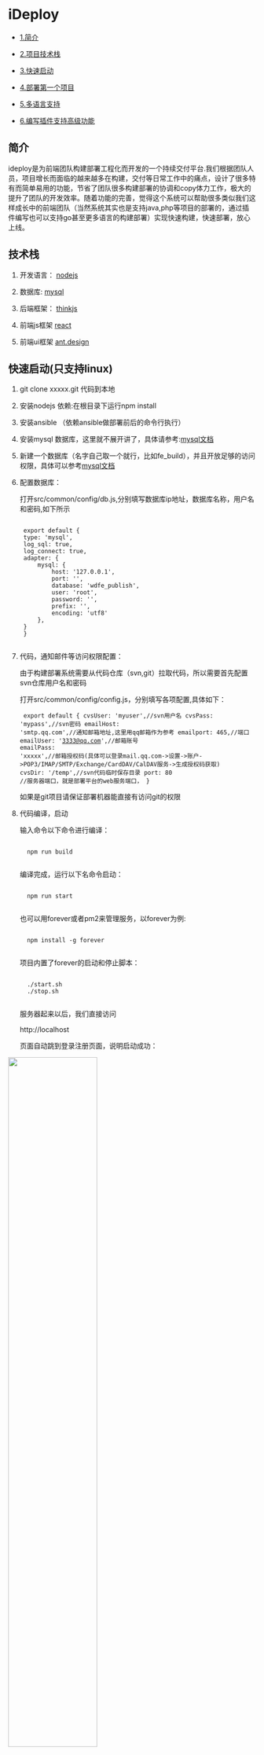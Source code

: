 # iDeploy

* [1.简介](#desc)

* [2.项目技术栈](#tech)

* [3.快速启动](#quickstart)

* [4.部署第一个项目](#firstpro)

* [5.多语言支持](#morelang)

* [6.编写插件支持高级功能](#advanced)





<span id="desc"></span>
## 简介


<p>
ideploy是为前端团队构建部署工程化而开发的一个持续交付平台.我们根据团队人员，项目增长而面临的越来越多在构建，交付等日常工作中的痛点，设计了很多特有而简单易用的功能，节省了团队很多构建部署的协调和copy体力工作，极大的提升了团队的开发效率。随着功能的完善，觉得这个系统可以帮助很多类似我们这样成长中的前端团队（当然系统其实也是支持java,php等项目的部署的，通过插件编写也可以支持go甚至更多语言的构建部署）实现快速构建，快速部署，放心上线。
</p>



<span id="tech"></span>
## 技术栈

 1.  开发语言： [nodejs](http://nodejs.org/ "nodejs") 
 
 2. 数据库: [mysql](https://www.mysql.com/) 

 3. 后端框架： [thinkjs](https://thinkjs.org/) 

 4. 前端js框架  [react](https://github.com/facebook/react) 

 5. 前端ui框架  [ant.design](https://ant.design) 

<span id="quickstart"></span>
## 快速启动(只支持linux)
1. git clone xxxxx.git 代码到本地
2. 安装nodejs 依赖:在根目录下运行npm install
3. 安装ansible （依赖ansible做部署前后的命令行执行）
4. 安装mysql 数据库，这里就不展开讲了，具体请参考:[mysql文档](https://dev.mysql.com/doc/refman/5.7/en/) 
5. 新建一个数据库（名字自己取一个就行，比如fe_build），并且开放足够的访问权限，具体可以参考[mysql文档](https://dev.mysql.com/doc/refman/5.7/en/database-use.html)
6. 配置数据库：
   <p>
     
     打开src/common/config/db.js,分别填写数据库ip地址，数据库名称，用户名和密码,如下所示
    <pre><code>
    export default {
    type: 'mysql',
    log_sql: true,
    log_connect: true,
    adapter: {
        mysql: {
            host: '127.0.0.1',
            port: '',
            database: 'wdfe_publish',
            user: 'root',
            password: '',
            prefix: '',
            encoding: 'utf8'
        },
    }
	}
	</code></pre>
   </p>

7. 代码，通知邮件等访问权限配置：
   <p>
     由于构建部署系统需要从代码仓库（svn,git）拉取代码，所以需要首先配置svn仓库用户名和密码
     
     
     
     打开src/common/config/config.js，分别填写各项配置,具体如下：
         <pre><code>
export default {
    cvsUser: 'myuser',//svn用户名
    cvsPass: 'mypass',//svn密码
    emailHost: 'smtp.qq.com',//通知邮箱地址,这里用qq邮箱作为参考
    emailport: 465,//端口
    emailUser: '3333@qq.com',//邮箱账号
    emailPass: 'xxxxx',//邮箱授权码(具体可以登录mail.qq.com->设置->账户->POP3/IMAP/SMTP/Exchange/CardDAV/CalDAV服务->生成授权码获取)
    cvsDir: '/temp',//svn代码临时保存目录
    port: 80 //服务器端口，就是部署平台的web服务端口，
}
	</code></pre>
	

	
	如果是git项目请保证部署机器能直接有访问git的权限
   </p>
   
8. 代码编译，启动
	<p>输入命令以下命令进行编译：</p>
	 <pre><code>
	 npm run build 
	 </code></pre>
	<p>编译完成，运行以下名命令启动：</p>
	 <pre><code>
	 npm run start
	 </code></pre>	 
	 
	<p>也可以用forever或者pm2来管理服务，以forever为例:
	 <pre><code>
	 npm install -g forever
	 </code></pre>	
	项目内置了forever的启动和停止脚本：
	<pre><code>
	 ./start.sh
	 ./stop.sh
	 </code></pre>	
	</p> 
	服务器起来以后，我们直接访问
	
	http://localhost
	
	页面自动跳到登录注册页面，说明启动成功：
	
<img src="docs/imgs/login.png" width=60%  />

9. 导入数据库脚本，生成数据库基础表结构
   这一步主要是为系统运行创建需要的数据库表，为了方便大家使用，项目提供了一个web程序来建立表结构，直接输入:
  
   http://localhost/install
   
会出现如下界面，点击‘确定导入数据库表’生成数据库。
   
   <img src="docs/imgs/createdb.png" width=60%  />

   
   当然，也可以通过mysql 直接倒入数据库表结构文件，数据库表文件是db/db.sql
  
	
	
<span id="firstpro"></span>
## 构建部署第一个项目

1. 注册系统用户
   第一次进入系统会直接跳到登录页，如果没有注册过则点击底部注册链接进行填写用户名密码进行注册，如果注册过则登录即可
   
2. 填写项目信息
   登录进入主界面，我们点击左边菜单的新建工程填写工程基本信息,如下所示：
   
    <img src="docs/imgs/newproject.png" width=60%  />
  
    
    分别填写项目名称，代码仓库类型，项目语言，代码仓库地址，后面的构建hook,部署hook,hook参数可以先不填（这部分会在高级功能里面详细描述）
3. 填写部署目标机器，填写完项目信息，点击左边工程列表菜单进入，工程列表页，点击刚才新建的项目进入项目主页：
   
<img src="docs/imgs/project_info.png" width=60%  />
  
   
   点击机器列表页进入机器列，点击右上角新建机器，进入新建机器页面，页面如下：
          <img src="docs/imgs/newmachine1.png" width=60%  />
          <img src="docs/imgs/newmachine2.png" width=60%  />
          <img src="docs/imgs/newmachine3.png" width=60%  />
                                       
   
   
   机器名称：随便取一个机器名称就可以，比如test1
   
   环境类型：分为测试，预发布，正式，直接选择就好。
   
   构建项目任务:构建时候执行的命令，比如 npm run build test1，这个是在项目跟目录下执行（部署这台机器的时候的构建命令，也可以在部署的时候选用自定义构建命令）
   
   机器ip:填写目标部署机器，就是本项目要部署的机器ip
   
   发布源目录：需要部署的目录，即执行构建完构建后需要部署到目标机器的目录，多个可以用';'隔开，对应发布目标目录项数据
   
   发布目标目录：需要将‘发布源目录’里的目录部署到目标机器的对应目录，多个用';'隔开，对应发布目标项。
   
   部署hook:（自定义hook,具体会在高级使用里有描述）
   
   hook参数：（自定义hook参数,具体会在高级使用里有描述）
   
   部署命令执行目录：如果部署时需要在目标机器执行命令，则需要填写命令执行目录
   
   部署前执行命令：如果部署前需要在目标机器执行命令，则需要填写命令，该命令会在开始部署之前在目标机器的‘部署命令执行目录’上执行
   
   部署完成执行命令：如果部署后需要在目标机器执行命令，则需要填写命令，该命令会在完成部署之后在目标机器的‘部署命令执行目录’上执行
   
   ssh用户：最终的部署是用rsync命令部署的，需要填写ssh用户名
   
   ssh密码：如果需要ssh密码则填写上
   
   
   
4. 构建部署
    
    填写完机器就可以进行部署了，点击工程列表菜单进入工程列表页，点击项目进入项目主页。
    首先点击‘开始检出’将代码从代码仓库拉取到部署平台机器,这里部署平台做了几件事情：
    1.将本次要部署代码从代码仓库部署到部署机器
    2.判断是否有过上线部署如果有则，则拉取上次部署代码tag，进行比较，列出本次部署跟上次线上部署的新增文件，修改文件未修改文件，并根据提交人显示从上次上线正式环境到本次部署的提交历史，如下图所示：
    
<img src="docs/imgs/checkout.png" width=60%  />

     
黄色用户名按钮显示的是从上次部署上线到现在，都有谁提交了多少次commit（按钮内容是提交者id,右上角数字是提交次数），点击按钮弹出该成员从上次上线到本次上线间的提交历史，如下图所示：
     
 <img src="docs/imgs/commitlog.png" width=60%  />

     
   点击某个文件右边的蓝色‘查看’按钮，会显示出该文件在本次提交的具体修改（绿色表示提交后版本，红色表示提交前版本），如下图所示：
   
  <img src="docs/imgs/commitdiff.png" width=60%  />
   

   
   除了列出每个成员的commit历史，并提供查看每次修改的记录以外，系统还提供了从上次正式上线到本次上线间文件的变化总览和明细，提供了新增，修改，未修改3个tab来显示文件变化情况（tab右上角的数字表示新增，修改，未修改的数字）。底部的文件列表列出了具体文件，对于修改的文件，点击‘查看差异’按钮可以显示具体修改了文件的那些地方，如下图所示：
   
<img src="docs/imgs/modifydiff.png" width=60%  />
     
 
   
   检查检出步骤的各种输出，都没问题后就可以进行构建打包了。由于部署系统支持部分文件上线的功能。如果需要部分文件上线，需要从检查结果列表里面点击选择要上线的文件，并选择是通过只上线选择文件还是上线除被选择文件以外的文件的方式来实现部署上线，如下图所示：

<img src="docs/imgs/incdeploy.png" width=60%  />
   

     
   到这里我们可以开始对项目进行构建打包了，你可以通过选择指定机器部署构建来执行构建（执行在填写部署机器时填写的构建命令进行构建），也可以通过自定义构建命令来进行构建（填写的命令会在跟目录下直接执行）,如果是js项目，为了减少npm install的时间，第一次请选择是否跟新node_modules,后面如果构建依赖没有变化，则可以不选择，界面如下图：
   
<img src="docs/imgs/dobuild.png" width=60%  />
   
    
   点击‘构建’按钮执行构建，构建命令输出可以在‘后台日志’里看到，查看输出日志，看看是否构建成功，如下图所示：
 
<img src="docs/imgs/buildlog.png" width=60%  />
     
   
 构建完成，还可以通过构建结果的按钮查看构建后的，如下2图所示：
 <img src="docs/imgs/buildresult.png" width=60%  />
       
 <img src="docs/imgs/buildresult2.png" width=60%  />      
      
   构建完成后，底部的部署按钮会由灰转量，这时候我们只要填写好部署说明和部署原因，点击部署就可以完成部署了（值得一提的是，可以选择一次部署多台机器），如下图所示：
   
 <img src="docs/imgs/dodeploy.png" width=60%  />      
      

部署完成后，会弹出一个层，表示部署完成并且询问是否锁定部署机器，如果锁定则这个项目的这台机器不能再部署，只有本次部署的人解锁以后才可以继续部署:
  	
 <img src="docs/imgs/deploydone.png" width=60%  />      
 
  	另外从后台日志输出模块也可以实时看到部署过程，如果部署的事正式线上项目，那么系统还会自动给项目打tag留存
  	
  	到此我们的第一个项目部署完成，需要部署其他项目或者机器的，请按照添加项目的机器的规则进行添加部署即可
  	

<span id="morelang"></span>
## 支持多语言构建部署：
      
 <p>
这个项目本来是为了前端构建部署而设计的，但是随着系统的日益完善，我们也支持其他语言如   java项目的构建和部署，接下来我们来看看如何部署一个通过maven管理的javaweb项目（我随便找了个javaweb项目fork出来：https://github.com/luyongfugx/maventest.git）。
</p>

1.首先部署平台所在机器需要安装jdk(java运行环境)，目标机器安装好tomcat

2.在新建项目的时候，我们选择程序语言为java(这样在点击构建的时候，其实是执行，src/common/service/impl/build_java.sh '命令执行目录' 'mvn package 命令行' '项目id' '是否npm install')

3.在添加机器时，构建命令我们填写mvn package(maven编译命令),部署前需要删除服务器上代码可以直接配置部署前命名删除，部署后需要重启则可以填写重启命令比如这个项目我们填写的如下信息:


 <img src="docs/imgs/java_macine1.png" width=60%  /> 
 
 <img src="docs/imgs/java_machine2.png" width=60%  />



以上是我们内置java语言的内置脚本。如果想添加其他语言的部署，也可以通过扩展程序来支持，举个增加go语言的例子
首先打开frontend/component/project_detail_component/do_build.jsx文件，增加新建项目的时候的go语言的支持，代码如下
	<pre><code>
    this.state={
      getItemList:'',
      selectedRows:'',
      codeLangArray:['javascript','java','go'],//增加go语言支持。
      selectedMacRowKeys :''
    }
	 </code></pre>	
	</p> 

添加完重新build项目运行，添加项目的时候语言就多了一个go选项，填上你的项目名称和代码仓库地址(这个例子是一个特别简单的httpserver,需要本地编译上传，重启)。
然后到src/common/service/ipml目录下增加build_go.sh文件,点击构建的时候会执行这个文件,并传入4个参数，'命令执行目录' '执行的命令' '项目id' '是否npm install'，根据这个我们可以执行编译命令，以下是我们写的build_go.sh文件。
	<pre><code>
	#!/bin/bash
	projectPath=$1
	cd $projectPath
	echo '开始构建'
	$2
	 </code></pre>	
	</p> 

接着我们需要在添加机器的时候填写构建命令和重启命令，例子如下：


<img src="docs/imgs/go_macine1.png" width=60%  />
<img src="docs/imgs/go_machine1.png" width=60%  />


添加完我们就可以走之前的构建部署流程进行部署了，部署完成输入：
http://localhost:4000/string 
看到内容说明部署成功
	
		
<span id="advanced"></span>
## 编写插件支持高级功能

部署系统还提供了2种hook,方便我们在构建，部署前后编程做一些特殊的工作（比如我们部署一个web服务的过程中，如果部署时间比较长，为了避免用户访问到正在部署的机器，需要先从nginx中摘掉，等部署完后再把他添加到nginx列表中），在这我们举个例子来做一个示范。
1.首先我们需要知道如何调试部署平台程序
  部署平台主要包含2部分代码：
  web前端代码，主要由reactjs+antd组成，根目录下执行npm run frontdev来自动监控编译前端代码
  web后端代码，用thinkjs框架开发，根目录下执行npm run dev来自动监控编译后端代码

2.hook分为构建hook和部署hook两种。
  构建hook，顾名思义就是构建某个项目的时候调用的hook,分为构建前调用和构建后调用2个hook方法。由于项目使用thinkjs开发，我们把hook类定义成一个thinkjs service类，具体的一个例子，我们新建一个名字为build_nodejs_plugin.js的文件，内容为：
  	<pre><code>
'use strict';
class BuildPlugin extends think.service.base {
      init(...args) {
          super.init(...args);
      }
      async before(params){
        console.log('before build hook :',params);
        return params;
      }
      async  after(params){
        console.log('afterProject build hook :',params);
        return params;
      }
}
export default new BuildPlugin();
	 </code></pre>	
before方法是项目构建前会调用，after方法是项目构建后会调用，params为传入参数，参数主要是一些项目信息和构建信息,比如：
<pre><code>
{
  id: 17,
  name: 'ssr',
  creater: 'waynelu',
  vcs_type: 1,
  code_url: 'https://github.com/luyongfugx/vue-ssr-hmr-template.git',
  build_type: 0,
  online_tag: '2017022700004',
  last_tag: '2017022700004',
  pub_time: '2017-02-24 10:14:30',
  status: '1',
  op_item_id: 0,
  op_item_name: '0',
  code_lang: 'javascript',
  hook_params: 'port:8081',
  deploy_hook: 'deploy_nodejs_plugin',
  build_hook: 'build_nodejs_plugin',
  task: 'build ',
  pro_id: 17,
  pro_name: 'ssr',
  sessionUser: { id: 1, name: 'luyongfu', pass: '111111', avatar: 'avatar' },
  shellParams:
   { build_shell: './src/common/service/impl/build_javascript.sh',
     buildDir: './temp/luyongfu/17',
     task: 'build ',
     isNpmInstall: '1' },
  buildDir: './temp/luyongfu/17' }
  
</pre></code>
将这个js放到src/common/service目录下，然后到项目信息里面添加构建hook为build_nodejs_plugin，这样在构建前后会分别调用before和after,如果想添加参数，
可以填写hook参数，这个参数会被传入before,after方法里。

部署hook,是在部署前后调用的hook,内部又细分为部署项目前后的总hook和部署某台机器前后的hook，我们还是同样建立一个deployHook，新建一个deploy_nodejs1_plugin.js文件，内容如下：
<pre><code>
'use strict';
class  DeployPlugin1 extends think.service.base {
      init(...args) {
          super.init(...args);
      }
      async beforeProject(params){
        console.log('beforeProject hook1 :',params);
        return params;
      }
      async  afterProject(params){
        console.log('afterProject hook1 :',params);
        return params;
      }
      async beforeMachine(params,projectHookParams){
        console.log('beforeMachine hook1 :',params,projectHookParams);
        return params;
      }
      async afterMachine(params,projectHookParams){
        console.log('afterMachine hook1 :',params,projectHookParams);
        return params;
      }
}
export default new DeployPlugin1();
</pre></code>

我们同样把这个文件放到src/common/service目录下，这样在部署的时候，一开时会调用beforeProject，然后再每台机器部署前后调用beforeMachine,afterMachine方法，最后再调用afterMachine 方法，我们在项目基本信息的时候填写部署hook为deploy_nodejs1_plugin，如果需要每台机器有特殊hook,则在机器基本信息里填写部署hook(这时候部署这台机器时会只执行本hook的beforeMachine,afterMachine方法，不执行项目基本信息里面的beforeMachine,afterMachine方法)

